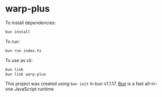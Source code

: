 # warp-plus

To install dependencies:

```bash
bun install
```

To run:

```bash
bun run index.ts
```

To use as cli:
```bash
bun link
bun link warp-plus
```

This project was created using `bun init` in bun v1.1.17. [Bun](https://bun.sh) is a fast all-in-one JavaScript runtime.
